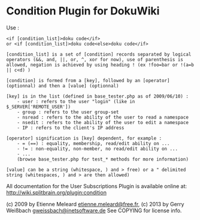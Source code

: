 Condition Plugin for DokuWiki
=============================

Use :

	<if [condition_list]>doku code</if>
	or <if [condition_list]>doku code<else>doku code</if>
	
	[condition_list] is a set of [condition] records separated by logical operators (&&, and, ||, or, ^, xor for now), use of parenthesis is allowed, negation is achieved by using heading ! (ex !foo=bar or !(a=b || c<d) )
	
	[condition] is formed from a [key], followed by an [operator] (optionnal) and then a [value] (optionnal)
	
	[key] is in the list (defined in base_tester.php as of 2009/06/10) :
		- user : refers to the user "login" (like in $_SERVER['REMOTE_USER'])
		- group : refers to the user group-set
		- nsread : refers to the ability of the user to read a namespace
		- nsedit : refers to the ability of the user to edit a namespace
		- IP : refers to the client's IP address
	
	[operator] signification is [key] dependent, for example :
		- = (==) : equality, membership, read/edit ability on ...
		- != : non-equality, non-member, no read/edit ability on ...
		- ...
		(browse base_tester.php for test_* methods for more information)
	
	[value] can be a string (whitespace, ) and > free) or a " delimited string (whitespaces, ) and > are then allowed)
	
All documentation for the User Subscriptions Plugin is available online at:
http://wiki.splitbrain.org/plugin:condition

(c) 2009 by Etienne Meleard <etienne.meleard@free.fr>, (c) 2013 by Gerry Weißbach <gweissbach@inetsoftware.de> See COPYING for license info.
